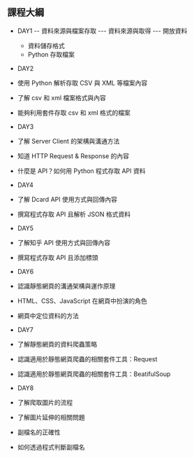 ## 課程大綱

- DAY1
 -- 資料來源與檔案存取
  --- 資料來源與取得
  --- 開放資料
  - 資料儲存格式
  - Python 存取檔案

- DAY2
 - 使用 Python 解析存取 CSV 與 XML 等檔案內容
  - 了解 csv 和 xml 檔案格式與內容
  - 能夠利用套件存取 csv 和 xml 格式的檔案

- DAY3
 - 了解 Server Client 的架構與溝通方法
 - 知道 HTTP Request & Response 的內容
 - 什麼是 API？如何用 Python 程式存取 API 資料

- DAY4
 - 了解 Dcard API 使用方式與回傳內容
 - 撰寫程式存取 API 且解析 JSON 格式資料

- DAY5
 - 了解知乎 API 使用方式與回傳內容
 - 撰寫程式存取 API 且添加標頭

- DAY6
 - 認識靜態網頁的溝通架構與運作原理
 - HTML、CSS、JavaScript 在網頁中扮演的角色
 - 網頁中定位資料的方法

- DAY7
 - 了解靜態網頁的資料爬蟲策略
 - 認識適用於靜態網頁爬蟲的相關套件工具：Request
 - 認識適用於靜態網頁爬蟲的相關套件工具：BeatifulSoup

- DAY8
 - 了解爬取圖片的流程
 - 了解圖片延伸的相關問題
  - 副檔名的正確性
  - 如何透過程式判斷副檔名



